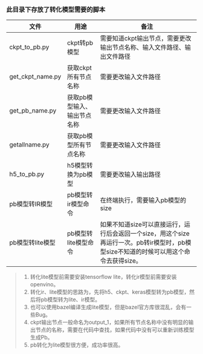 ### 此目录下存放了转化模型需要的脚本
|文件             |用途       |备注      |
|---             |---        |---      |
|ckpt_to_pb.py   |ckpt转pb模型|需要知道ckpt输出节点，需要更改输出节点名称、输入文件路径、输出文件路径|
|get_ckpt_name.py|获取ckpt所有节点名称|需要更改输入文件路径|
|get_pb_name.py  |获取pb模型输入、输出节点名称|需要更改输入文件路径|
|getallname.py   |获取pb模型所有节点名称   |需要更改输入文件路径|
|h5_to_pb.py     |h5模型转换为pb模型 |需要更改输入输出路径 |
|pb模型转IR模型    |pb模型转ir模型命令|在终端执行，需要输入pb模型的size|
|pb模型转lite模型  |pb模型转lite模型命令|如果不知道size可以直接运行，运行后会返回一个size，用这个size再运行一次。pb转ir模型时，pb模型size不知道的时候可以用这个命令去获得size。|

> 1. 转化lite模型前需要安装tensorflow lite，转化ir模型前需要安装openvino。  
> 2. 转化ir、lite模型的思路为，先将h5、ckpt、keras模型转为pb模型，然后将pb模型转为lite、ir模型。  
> 3. 也可以使用bazel编译生成lite模型，但是bazel官方库很混乱，会有一些Bug。  
> 4. ckpt输出节点一般命名为output_1，如果所有节点名称中没有明显的输出节点的名称，需要在代码中查找，如果代码中没有可以重新训练模型生成Pb。  
> 5. pb转化为lite模型很方便，成功率很高。
